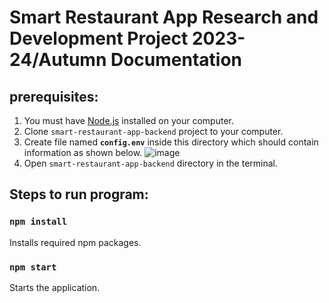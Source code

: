 # Smart Restaurant App Research and Development Project 2023-24/Autumn Documentation

## **prerequisites**:
  1. You must have [Node.js](https://nodejs.org/en) installed on your computer.
1. Clone `smart-restaurant-app-backend` project to your computer.
2. Create file named **`config.env`** inside this directory which should contain information as shown below.
![image](https://github.com/Mandar1511/smart-restaurant-app-backend/assets/96373283/47f339fb-bc9c-4b80-9188-bd5a67141a31)
4. Open `smart-restaurant-app-backend` directory in the terminal.
   
## Steps to run program:
### `npm install`
Installs required npm packages.
### `npm start`
Starts the application.
